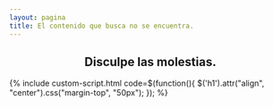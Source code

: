 ```yaml
---
layout: pagina
title: El contenido que busca no se encuentra.
---
```


<p align="center">
    <i class="fa fa-exclamation-circle fa-5x" aria-hidden="true"></i>
</p>

<h2 align="center">Disculpe las molestias.</h2>

{% include custom-script.html code=$(function(){ $('h1').attr("align", "center").css("margin-top", "50px"); }); %}
